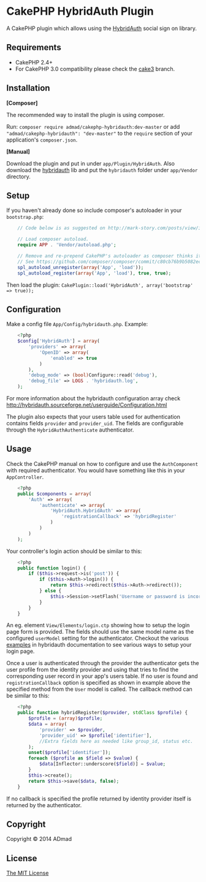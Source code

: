 CakePHP HybridAuth Plugin
=========================

A CakePHP plugin which allows using the [HybridAuth](http://hybridauth.sourceforge.net/)
social sign on library.

Requirements
------------

* CakePHP 2.4+
* For CakePHP 3.0 compatibility please check the [cake3](https://github.com/ADmad/CakePHP-HybridAuth/tree/cake3) branch.

Installation
------------

__[Composer]__

The recommended way to install the plugin is using composer.

Run: `composer require admad/cakephp-hybridauth:dev-master` or add
`"admad/cakephp-hybridauth": "dev-master"` to the `require` section of your
application's `composer.json`.

__[Manual]__

Download the plugin and put in under `app/Plugin/HybridAuth`. Also download the
[hybridauth](https://github.com/hybridauth/hybridauth) lib and put the `hybridauth`
folder under `app/Vendor` directory.

Setup
-----

If you haven't already done so include composer's autoloader in your `bootstrap.php`:

```php
	// Code below is as suggested on http://mark-story.com/posts/view/installing-cakephp-with-composer

	// Load composer autoload.
	require APP . 'Vendor/autoload.php';

	// Remove and re-prepend CakePHP's autoloader as composer thinks it is the most important.
	// See https://github.com/composer/composer/commit/c80cb76b9b5082ecc3e5b53b1050f76bb27b127b
	spl_autoload_unregister(array('App', 'load'));
	spl_autoload_register(array('App', 'load'), true, true);
```

Then load the plugin:
`CakePlugin::load('HybridAuth', array('bootstrap' => true));`

Configuration
-------------

Make a config file `App/Config/hybridauth.php`. Example:

```php
	<?php
	$config['HybridAuth'] = array(
		'providers' => array(
			'OpenID' => array(
				'enabled' => true
			)
		),
		'debug_mode' => (bool)Configure::read('debug'),
		'debug_file' => LOGS . 'hybridauth.log',
	);
```

For more information about the hybridauth configuration array check
http://hybridauth.sourceforge.net/userguide/Configuration.html

The plugin also expects that your users table used for authentication contains
fields `provider` and `provider_uid`. The fields are configurable through the
`HybridAuthAuthenticate` authenticator.

Usage
-----
Check the CakePHP manual on how to configure and use the `AuthComponent` with
required authenticator. You would have something like this in your `AppController`.

```php
	<?php
	public $components = array(
		'Auth' => array(
			'authenticate' => array(
				'HybridAuth.HybridAuth' => array(
					'registrationCallback' => 'hybridRegister'
				)
			)
		)
	);
```

Your controller's login action should be similar to this:

```php
	<?php
	public function login() {
		if ($this->request->is('post')) {
			if ($this->Auth->login()) {
				return $this->redirect($this->Auth->redirect());
			} else {
				$this->Session->setFlash('Username or password is incorrect');
			}
		}
	}
```

An eg. element `View/Elements/login.ctp` showing how to setup the login page
form is provided. The fields should use the same model name as the configured
`userModel` setting for the authenticator. Checkout the various
[examples](http://hybridauth.sourceforge.net/userguide/Examples_and_Demos.html)
in hybridauth documentation to see various ways to setup your login page.

Once a user is authenticated through the provider the authenticator gets the user
profile from the identity provider and using that tries to find the corresponding
user record in your app's users table. If no user is found and `registrationCallback`
option is specified as shown in example above the specified method from the `User`
model is called. The callback method can be similar to this:

```php
	<?php
	public function hybridRegister($provider, stdClass $profile) {
		$profile = (array)$profile;
		$data = array(
			'provider' => $provider,
			'provider_uid' => $profile['identifier'],
			//Extra fields here as needed like group_id, status etc.
		);
		unset($profile['identifier']);
		foreach ($profile as $field => $value) {
			$data[Inflector::underscore($field)] = $value;
		}
		$this->create();
		return $this->save($data, false);
	}
```

If no callback is specified the profile returned by identity provider itself is
returned by the authenticator.

Copyright
---------

Copyright &copy; 2014 ADmad

License
-------

[The MIT License](http://opensource.org/licenses/mit-license.php)

